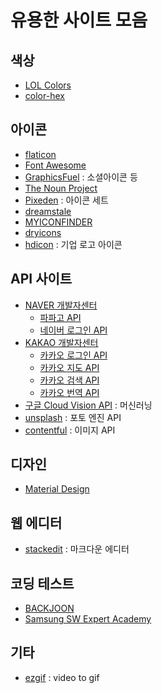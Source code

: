 # 유용한 사이트 모음
## 색상
* [LOL Colors](https://www.webdesignrankings.com/resources/lolcolors/)
* [color-hex](https://www.color-hex.com/)

## 아이콘
* [flaticon](https://www.flaticon.com/)
* [Font Awesome](https://fontawesome.com/icons?from=io)
* [GraphicsFuel](https://www.graphicsfuel.com/category/icons/) : 소셜아이콘 등
* [The Noun Project](https://thenounproject.com/)
* [Pixeden](https://www.pixeden.com/free-icons-set) : 아이콘 세트
* [dreamstale](http://www.dreamstale.com/free-downloads/)
* [MYICONFINDER](http://www.myiconfinder.com/iconset/halloween-1/889)
* [dryicons](http://dryicons.com/)
* [hdicon](http://www.hdicon.com/) : 기업 로고 아이콘

## API 사이트
* [NAVER 개발자센터](https://developers.naver.com/main/)
    * [파파고 API](https://developers.naver.com/products/nmt/)
    * [네이버 로그인 API](https://developers.naver.com/products/login/api/)
* [KAKAO 개발자센터](https://developers.kakao.com/)
    * [카카오 로그인 API](https://developers.kakao.com/features/platform#%EC%82%AC%EC%9A%A9%EC%9E%90-%EA%B4%80%EB%A6%AC)
    * [카카오 지도 API](https://developers.kakao.com/features/platform#%EC%A7%80%EB%8F%84-%EB%A1%9C%EC%BB%AC)
    * [카카오 검색 API](https://developers.kakao.com/features/platform#%EA%B2%80%EC%83%89)
    * [카카오 번역 API](https://developers.kakao.com/features/platform#%EB%B2%88%EC%97%AD)
* [구글 Cloud Vision API](https://cloud.google.com/vision/?hl=ko) : 머신러닝
* [unsplash](https://unsplash.com/developers) : 포토 엔진 API
* [contentful](https://www.contentful.com/developers/docs/references/images-api/) : 이미지 API

## 디자인
* [Material Design](https://material.io/design/)
    
## 웹 에디터
* [stackedit](https://stackedit.io/) : 마크다운 에디터

## 코딩 테스트
* [BACKJOON](https://www.acmicpc.net/)
* [Samsung SW Expert Academy](https://swexpertacademy.com/main/)

## 기타
* [ezgif](https://www.contentful.com/developers/docs/references/images-api/) : video to gif

